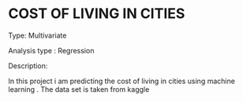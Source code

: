 
# COST OF LIVING IN CITIES

Type: Multivariate


Analysis type : Regression

Description:

In this project i am predicting the cost of living in cities using machine learning . The data set is taken from kaggle
